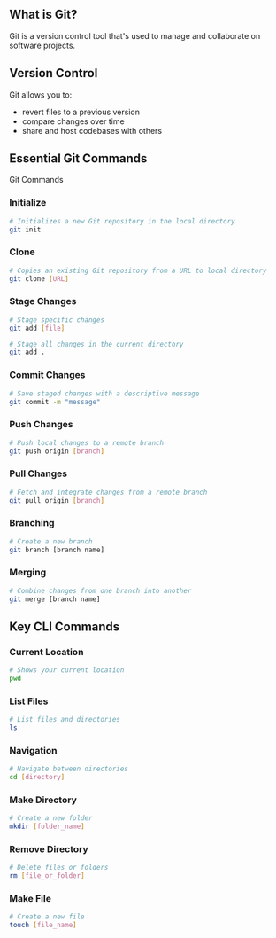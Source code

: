 ## What is Git?

Git is a version control tool that's used to manage and collaborate on software projects.

## Version Control

Git allows you to:

- revert files to a previous version
- compare changes over time
- share and host codebases with others

## Essential Git Commands

Git Commands

### Initialize

```bash
# Initializes a new Git repository in the local directory
git init
```

### Clone

```bash
# Copies an existing Git repository from a URL to local directory
git clone [URL]
```

### Stage Changes

```bash
# Stage specific changes
git add [file]

# Stage all changes in the current directory
git add .
```

### Commit Changes

```bash
# Save staged changes with a descriptive message
git commit -m "message"
```

### Push Changes

```bash
# Push local changes to a remote branch
git push origin [branch]
```

### Pull Changes

```bash
# Fetch and integrate changes from a remote branch
git pull origin [branch]
```

### Branching

```bash
# Create a new branch
git branch [branch name]
```

### Merging

```bash
# Combine changes from one branch into another
git merge [branch name]
```

## Key CLI Commands

### Current Location

```bash
# Shows your current location
pwd
```

### List Files

```bash
# List files and directories
ls
```

### Navigation

```bash
# Navigate between directories
cd [directory]
```

### Make Directory

```bash
# Create a new folder
mkdir [folder_name]
```

### Remove Directory

```bash
# Delete files or folders
rm [file_or_folder]
```

### Make File

```bash
# Create a new file
touch [file_name]
```
